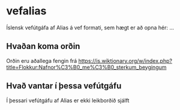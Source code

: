 # vefalias
Íslensk vefútgáfa af Alias á vef formati, sem hægt er að opna hér: ...

## Hvaðan koma orðin
Orðin eru aðallega fengin frá https://is.wiktionary.org/w/index.php?title=Flokkur:Nafnor%C3%B0_me%C3%B0_sterkum_beygingum

## Hvað vantar í þessa vefútgáfu
Í þessari vefútgáfu af Alias er ekki leikborðið sjálft
